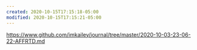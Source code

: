 ```yaml
---
created: 2020-10-15T17:15:18-05:00
modified: 2020-10-15T17:15:21-05:00
---
```


https://www.github.com/imkailey/journal/tree/master/2020-10-03-23-06-22-AFFRTD.md